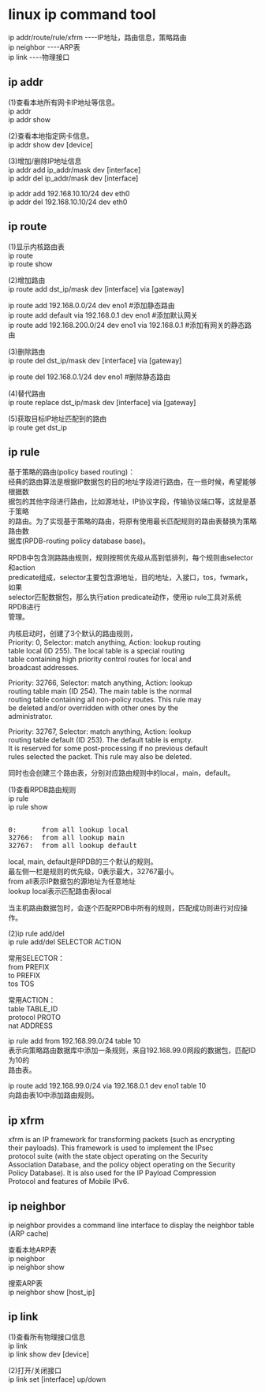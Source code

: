 # linux ip command tool        
  
ip addr/route/rule/xfrm ----IP地址，路由信息，策略路由  
ip neighbor ----ARP表  
ip link ----物理接口  
        
## ip addr        
(1)查看本地所有网卡IP地址等信息。        
ip addr        
ip addr show        
        
(2)查看本地指定网卡信息。        
ip addr	show dev [device]        
        
(3)增加/删除IP地址信息        
ip addr add ip_addr/mask dev [interface]          
ip addr del ip_addr/mask dev [interface]          
        
ip addr add 192.168.10.10/24 dev eth0          
ip addr del 192.168.10.10/24 dev eth0          
        
## ip route        
(1)显示内核路由表        
ip route         
ip route show        
        
(2)增加路由        
ip route add dst_ip/mask dev [interface] via [gateway]        
        
ip route add 192.168.0.0/24 dev eno1   #添加静态路由        
ip route add default via 192.168.0.1 dev eno1   #添加默认网关        
ip route add 192.168.200.0/24 dev eno1 via 192.168.0.1  #添加有网关的静态路由        
      
(3)删除路由      
ip route del dst_ip/mask dev [interface] via [gateway]      
      
ip route del 192.168.0.1/24 dev eno1 #删除静态路由      
      
(4)替代路由      
ip route replace dst_ip/mask dev [interface] via [gateway]      
      
(5)获取目标IP地址匹配到的路由      
ip route get dst_ip      
      
## ip rule      
基于策略的路由(policy based routing)：      
经典的路由算法是根据IP数据包的目的地址字段进行路由，在一些时候，希望能够根据数      
据包的其他字段进行路由，比如源地址，IP协议字段，传输协议端口等，这就是基于策略      
的路由。为了实现基于策略的路由，将原有使用最长匹配规则的路由表替换为策略路由数      
据库(RPDB-routing policy database base)。      
      
RPDB中包含测路路由规则，规则按照优先级从高到低排列，每个规则由selector和action       
predicate组成，selector主要包含源地址，目的地址，入接口，tos，fwmark，如果      
selector匹配数据包，那么执行ation predicate动作，使用ip rule工具对系统RPDB进行      
管理。      
      
内核启动时，创建了3个默认的路由规则，      
Priority: 0, Selector: match anything, Action: lookup routing      
table local (ID 255).  The local table is a special routing      
table containing high priority control routes for local and      
broadcast addresses.      
      
Priority: 32766, Selector: match anything, Action: lookup      
routing table main (ID 254).  The main table is the normal      
routing table containing all non-policy routes. This rule may      
be deleted and/or overridden with other ones by the      
administrator.      
      
Priority: 32767, Selector: match anything, Action: lookup      
routing table default (ID 253).  The default table is empty.      
It is reserved for some post-processing if no previous default      
rules selected the packet.  This rule may also be deleted.      
      
同时也会创建三个路由表，分别对应路由规则中的local，main，default。      
      
(1)查看RPDB路由规则      
ip rule       
ip rule show       
<pre>      
0:	    from all lookup local       
32766:	from all lookup main       
32767:	from all lookup default      
</pre>      
local, main, default是RPDB的三个默认的规则。      
最左侧一栏是规则的优先级，0表示最大，32767最小。      
from all表示IP数据包的源地址为任意地址      
lookup local表示匹配路由表local      
      
当主机路由数据包时，会逐个匹配RPDB中所有的规则，匹配成功则进行对应操作。        
      
(2)ip rule add/del      
ip rule add/del SELECTOR ACTION      
      
常用SELECTOR：      
from PREFIX         
to PREFIX        
tos TOS       
      
常用ACTION：      
table TABLE_ID       
protocol PROTO        
nat ADDRESS       
      
ip rule add from 192.168.99.0/24 table 10      
表示向策略路由数据库中添加一条规则，来自192.168.99.0网段的数据包，匹配ID为10的      
路由表。      
      
ip route add 192.168.99.0/24 via 192.168.0.1 dev eno1 table 10      
向路由表10中添加路由规则。      
    
## ip xfrm     
xfrm is an IP framework for transforming packets (such as encrypting    
their payloads). This framework is used to implement the IPsec    
protocol suite (with the state object operating on the Security    
Association Database, and the policy object operating on the Security      
Policy Database). It is also used for the IP Payload Compression     
Protocol and features of Mobile IPv6.    
  
## ip neighbor  
ip neighbor provides a command line interface to display the neighbor table  
(ARP cache)  
  
查看本地ARP表  
ip neighbor  
ip neighbor show  
  
搜索ARP表  
ip neighbor show [host_ip]  
  
## ip link        
(1)查看所有物理接口信息        
ip link        
ip link show dev [device]        
      
(2)打开/关闭接口      
ip link set [interface] up/down      
